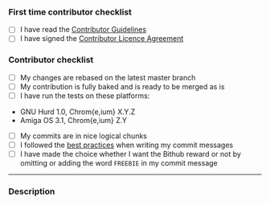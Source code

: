 <!-- You can remove this section if you have contributed before -->
### First time contributor checklist
<!-- mark with x between the brackets -->
- [ ] I have read the [Contributor Guidelines](https://github.com/WhisperSystems/Signal-Desktop/blob/master/CONTRIBUTING.md)
- [ ] I have signed the [Contributor Licence Agreement](https://whispersystems.org/cla/)

### Contributor checklist
<!-- mark with x between the brackets -->
- [ ] My changes are rebased on the latest master branch
- [ ] My contribution is fully baked and is ready to be merged as is
- [ ] I have run the tests on these platforms:
 * GNU Hurd 1.0, Chrom{e,ium} X.Y.Z
 * Amiga OS 3.1, Chrom{e,ium} Z.Y
- [ ] My commits are in nice logical chunks
- [ ] I followed the [best practices](http://chris.beams.io/posts/git-commit/) when writing my commit messages
- [ ] I have made the choice whether I want the Bithub reward or not by omitting or adding the word `FREEBIE` in my commit message

----------

### Description
